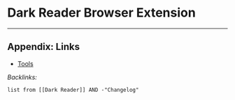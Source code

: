 # Dark Reader Browser Extension

---

## Appendix: Links

* [Tools](../../Tools.md)

*Backlinks:*

````dataview
list from [[Dark Reader]] AND -"Changelog"
````

